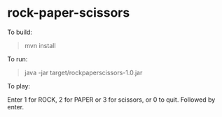# rock-paper-scissors

To build:

> mvn install

To run:

> java -jar target/rockpaperscissors-1.0.jar

To play: 
 
Enter 1 for ROCK, 2 for PAPER or 3 for scissors, or 0 to quit. Followed by enter.

